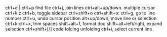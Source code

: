 ctrl+e | ctrl+p find file
ctrl+j, join lines
ctrl+alt+up/down. multiple cursor
ctrl+k z
ctrl+b, toggle sidebar
ctrl+shift+o
ctrl+shift+o:
ctrl+g, go to line number
ctrl+u, undo cursor position
alt+up/down, move line or selection
ctrl+k ctrl+x, trim spaces
shift+alt+f, format doc
shift+alt+left/right, expand selection
ctrl+shift+[/] code folding unfolding
ctrl+i, select current line